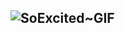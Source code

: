 ## ![SoExcited~GIF](https://github.com/techgrounds/cloud-assignments-E28MS/assets/151161141/c4e56deb-30e3-47ac-ace1-17d9aa42d23a)
